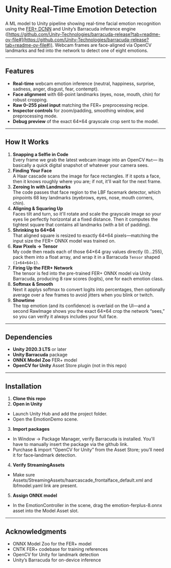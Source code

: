 # Unity Real-Time Emotion Detection

A ML model to Unity pipeline showing real-time facial emotion recognition using the [FER+ DCNN](https://github.com/onnx/models/blob/main/validated/vision/body_analysis/emotion_ferplus/model/emotion-ferplus-8.onnx) and Unity’s Barracuda inference engine ([https://github.com/Unity-Technologies/barracuda-release?tab=readme-ov-file#](https://github.com/Unity-Technologies/barracuda-release?tab=readme-ov-file#)). Webcam frames are face-aligned via OpenCV landmarks and fed into the network to detect one of eight emotions.

---

## Features

- **Real-time** webcam emotion inference (neutral, happiness, surprise, sadness, anger, disgust, fear, contempt).  
- **Face alignment** with 68-point landmarks (eyes, nose, mouth, chin) for robust cropping.  
- **Raw 0–255 pixel input** matching the FER+ preprocessing recipe.  
- **Inspector controls** for zoom/padding, smoothing window, and preprocessing mode.  
- **Debug preview** of the exact 64×64 grayscale crop sent to the model.

---

## How It Works

1. **Snapping a Selfie in Code**  
   Every frame we grab the latest webcam image into an OpenCV `Mat`— its basically a quick digital snapshot of whatever your camera sees.
2. **Finding Your Face**  
   A Haar cascade scans the image for face rectangles. If it spots a face, then it knows roughly where you are; if not, it'll wait for the next frame.
3. **Zeroing In with Landmarks**  
   The code passes that face region to the LBF facemark detector, which pinpoints 68 key landmarks (eyebrows, eyes, nose, mouth corners, chin).
4. **Aligning & Squaring Up**  
   Faces tilt and turn, so it'll rotate and scale the grayscale image so your eyes lie perfectly horizontal at a fixed distance. Then it computes the tightest square that contains all landmarks (with a bit of padding).
5. **Shrinking to 64×64**  
   That aligned square is resized to exactly 64×64 pixels—matching the input size the FER+ ONNX model was trained on.
6. **Raw Pixels → Tensor**  
   My code then reads each of those 64×64 gray values directly (0…255), pack them into a float array, and wrap it in a Barracuda `Tensor` shaped `(1×64×64×1)`.
7. **Firing Up the FER+ Network**  
   The tensor is fed into the pre-trained FER+ ONNX model via Unity Barracuda, producing 8 raw scores (logits), one for each emotion class.
8. **Softmax & Smooth**  
   Next it applys softmax to convert logits into percentages, then optionally average over a few frames to avoid jitters when you blink or twitch.
9. **Showtime**  
   The top emotion (and its confidence) is overlaid on the UI—and a second RawImage shows you the exact 64×64 crop the network “sees,” so you can verify it always includes your full face.

---

## Dependencies

- **Unity 2020.3 LTS** or later  
- **Unity Barracuda** package  
- **ONNX Model Zoo** FER+ model
- **OpenCV for Unity** Asset Store plugin (not in this repo)  

---

## Installation
1. **Clone this repo**
2. **Open in Unity**
- Launch Unity Hub and add the project folder.
- Open the EmotionDemo scene.
3. **Import packages**
- In Window → Package Manager, verify Barracuda is installed. You'll have to manually insert the package via the github link.
- Purchase & import “OpenCV for Unity” from the Asset Store; you’ll need it for face‐landmark detection.
4. **Verify StreamingAssets**
- Make sure Assets/StreamingAssets/haarcascade_frontalface_default.xml and lbfmodel.yaml link are present.
5. **Assign ONNX model**
- In the EmotionController in the scene, drag the emotion-ferplus-8.onnx asset into the Model Asset slot.

---

## Acknowledgments
- ONNX Model Zoo for the FER+ model
- CNTK FER+ codebase for training references
- OpenCV for Unity for landmark detection
- Unity’s Barracuda for on-device inference
